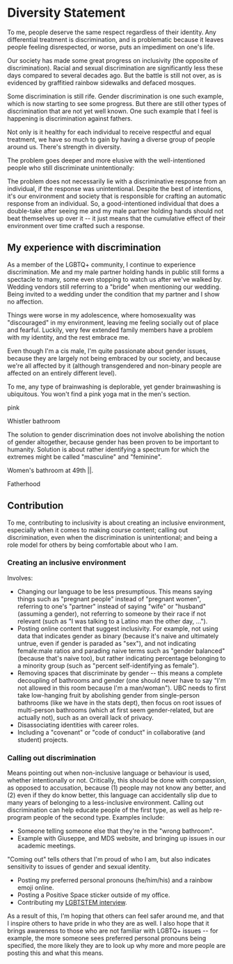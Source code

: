# Diversity Statement

To me, people deserve the same respect regardless of their identity. Any differential treatment is discrimination, and is problematic because it leaves people feeling disrespected, or worse, puts an impediment on one's life. 

Our society has made some great progress on inclusivity (the opposite of discrimination). Racial and sexual discrimination are significantly less these days compared to several decades ago. But the battle is still not over, as is evidenced by graffitied rainbow sidewalks and defaced mosques. 

Some discrimination is still rife. Gender discrimination is one such example, which is now starting to see some progress. But there are still other types of discrimination that are not yet well known. One such example that I feel is happening is discrimination against fathers.  

Not only is it healthy for each individual to receive respectful and equal treatment, we have so much to gain by having a diverse group of people around us. There's strength in diversity.



The problem goes deeper and more elusive with the well-intentioned people who still discriminate unintentionally:

The problem does not necessarily lie with a discriminative response from an individual, if the response was unintentional. Despite the best of intentions, it's our environment and society that is responsible for crafting an automatic response from an individual. So, a good-intentioned individual that does a double-take after seeing me and my male partner holding hands should not beat themselves up over it -- it just means that the cumulative effect of their environment over time crafted such a response.



## My experience with discrimination

As a member of the LGBTQ+ community, I continue to experience discrimination. Me and my male partner holding hands in public still forms a spectacle to many, some even stopping to watch us after we've walked by. Wedding vendors still referring to a "bride" when mentioning our wedding. Being invited to a wedding under the condition that my partner and I show no affection. 

Things were worse in my adolescence, where homosexuality was "discouraged" in my environment, leaving me feeling socially out of place and fearful. Luckily, very few extended family members have a problem with my identity, and the rest embrace me.

Even though I'm a cis male, I'm quite passionate about gender issues, because they are largely not being embraced by our society, and because we're all affected by it (although transgendered and non-binary people are affected on an entirely different level).

To me, any type of brainwashing is deplorable, yet gender brainwashing is ubiquitous. You won't find a pink yoga mat in the men's section.

pink

Whistler bathroom

The solution to gender discrimination does not involve abolishing the notion of gender altogether, because gender has been proven to be important to humanity. Solution is about rather identifying a spectrum for which the extremes might be called "masculine" and "feminine".

Women's bathroom at 49th ||. 

Fatherhood



## Contribution

To me, contributing to inclusivity is about creating an inclusive environment, especially when it comes to making course content; calling out discrimination, even when the discrimination is unintentional; and being a role model for others by being comfortable about who I am.

### Creating an inclusive environment 

Involves:

- Changing our language to be less presumptious. This means saying things such as "pregnant people" instead of "pregnant women", referring to one's "partner" instead of saying "wife" or "husband" (assuming a gender), not referring to someone by their race if not relevant (such as "I was talking to a Latino man the other day, ..."). 
- Posting online content that suggest inclusivity. For example, not using data that indicates gender as binary (because it's naive and ultimately untrue, even if gender is paraded as "sex"), and not indicating female:male ratios and parading naive terms such as "gender balanced" (because that's naive too), but rather indicating percentage belonging to a minority group (such as "percent self-identifying as female").
- Removing spaces that discriminate by gender -- this means a complete decoupling of bathrooms and gender (one should never have to say "I'm not allowed in this room because I'm a man/woman"). UBC needs to first take low-hanging fruit by abolishing gender from single-person bathrooms (like we have in the stats dept), then focus on root issues of multi-person bathrooms (which at first seem gender-related, but are actually not), such as an overall lack of privacy.
- Disassociating identities with career roles.
- Including a "covenant" or "code of conduct" in collaborative (and student) projects. 

### Calling out discrimination

Means pointing out when non-inclusive language or behaviour is used, whether intentionally or not. Critically, this should be done with compassion, as opposed to accusation, because (1) people may not know any better, and (2) even if they do know better, this language can accidentally slip due to many years of belonging to a less-inclusive environment. Calling out discrimination can help educate people of the first type, as well as help re-program people of the second type. Examples include:

- Someone telling someone else that they're in the "wrong bathroom". 
- Example with Giuseppe, and MDS website, and bringing up issues in our academic meetings.

"Coming out" tells others that I'm proud of who I am, but also indicates sensitivity to issues of gender and sexual identity.

- Posting my preferred personal pronouns (he/him/his) and a rainbow emoji online. 
- Posting a Positive Space sticker outside of my office.
- Contributing my [LGBTSTEM interview](https://lgbtstem.wordpress.com/2019/11/09/an-interview-with-vincenzo-coia/).

As a result of this, I'm hoping that others can feel safer around me, and that I inspire others to have pride in who they are as well. I also hope that it brings awareness to those who are not familiar with LGBTQ+ issues -- for example, the more someone sees preferred personal pronouns being specified, the more likely they are to look up why more and more people are posting this and what this means.
